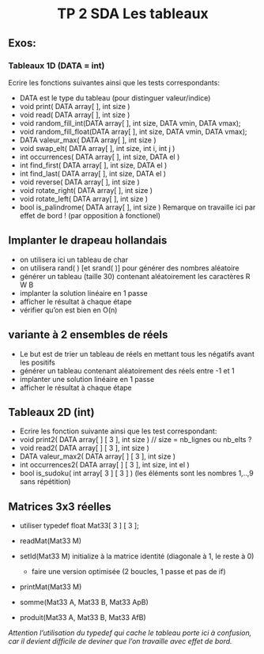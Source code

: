 <h1 align="center">TP 2 SDA Les tableaux</h1>

## Exos:

### Tableaux 1D (DATA = int)

Ecrire les fonctions suivantes ainsi que les tests correspondants:

- DATA est le type du tableau (pour distinguer valeur/indice)
- void print( DATA array[ ], int size )
- void read( DATA array[ ], int size )
- void random_fill_int(DATA array[ ], int size, DATA vmin, DATA vmax);
- void random_fill_float(DATA array[ ], int size, DATA vmin, DATA vmax);
- DATA valeur_max( DATA array[ ], int size )
- void swap_elt( DATA array[ ], int size, int i, int j )
- int occurrences( DATA array[ ], int size, DATA el )
- int find_first( DATA array[ ], int size, DATA el )
- int find_last( DATA array[ ], int size, DATA el )
- void reverse( DATA array[ ], int size )
- void rotate_right( DATA array[ ], int size )
- void rotate_left( DATA array[ ], int size )
- bool is_palindrome( DATA array[ ], int size )
  Remarque on travaille ici par effet de bord ! (par opposition à fonctionel)

## Implanter le drapeau hollandais

- on utilisera ici un tableau de char
- on utilisera rand( ) [et srand( )] pour générer des nombres aléatoire
- générer un tableau (taille 30) contenant aléatoirement les caractères R W B
- implanter la solution linéaire en 1 passe
- afficher le résultat à chaque étape
- vérifier qu’on est bien en O(n)

## variante à 2 ensembles de réels

- Le but est de trier un tableau de réels en mettant tous les négatifs avant les positifs
- générer un tableau contenant aléatoirement des réels entre -1 et 1
- implanter une solution linéaire en 1 passe
- afficher le résultat à chaque étape

## Tableaux 2D (int)

- Ecrire les fonction suivante ainsi que les test correspondant:
- void print2( DATA array[ ] [ 3 ], int size ) // size = nb_lignes ou nb_elts ?
- void read2( DATA array[ ] [ 3 ], int size )
- DATA valeur_max2( DATA array[ ] [ 3 ], int size )
- int occurrences2( DATA array[ ] [ 3 ], int size, int el )
- bool is_sudoku( int array[ 3 ] [ 3 ] ) (les éléments sont les nombres 1,..,9 sans répétition)

## Matrices 3x3 réelles

- utiliser typedef float Mat33[ 3 ] [ 3 ];
- readMat(Mat33 M)
- setId(Mat33 M) initialize à la matrice identité (diagonale à 1, le reste à 0)

  - faire une version optimisée (2 boucles, 1 passe et pas de if)

- printMat(Mat33 M)
- somme(Mat33 A, Mat33 B, Mat33 ApB)
- produit(Mat33 A, Mat33 B, Mat33 AfB)

_Attention l’utilisation du typedef qui cache le tableau porte ici à confusion, car il devient difficile de deviner que l’on travaille avec effet de bord._
